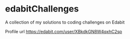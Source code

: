 # edabitChallenges
A collection of my solutions to coding challenges on Edabit

Profile url
https://edabit.com/user/XBkdkGN8W4qxhC2sp
